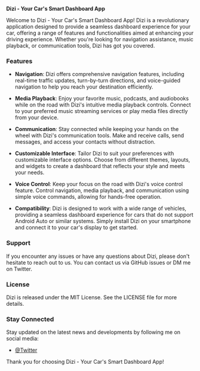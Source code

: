 **Dizi - Your Car's Smart Dashboard App**

Welcome to Dizi - Your Car's Smart Dashboard App! Dizi is a revolutionary application designed to provide a seamless dashboard experience for your car, offering a range of features and functionalities aimed at enhancing your driving experience. Whether you're looking for navigation assistance, music playback, or communication tools, Dizi has got you covered.

### Features

- **Navigation**: Dizi offers comprehensive navigation features, including real-time traffic updates, turn-by-turn directions, and voice-guided navigation to help you reach your destination efficiently.
  
- **Media Playback**: Enjoy your favorite music, podcasts, and audiobooks while on the road with Dizi's intuitive media playback controls. Connect to your preferred music streaming services or play media files directly from your device.
  
- **Communication**: Stay connected while keeping your hands on the wheel with Dizi's communication tools. Make and receive calls, send messages, and access your contacts without distraction.
  
- **Customizable Interface**: Tailor Dizi to suit your preferences with customizable interface options. Choose from different themes, layouts, and widgets to create a dashboard that reflects your style and meets your needs.
  
- **Voice Control**: Keep your focus on the road with Dizi's voice control feature. Control navigation, media playback, and communication using simple voice commands, allowing for hands-free operation.
  
- **Compatibility**: Dizi is designed to work with a wide range of vehicles, providing a seamless dashboard experience for cars that do not support Android Auto or similar systems. Simply install Dizi on your smartphone and connect it to your car's display to get started.

### Support

If you encounter any issues or have any questions about Dizi, please don't hesitate to reach out to us. You can contact us via GitHub issues or DM me on Twitter.

### License

Dizi is released under the MIT License. See the LICENSE file for more details.

### Stay Connected

Stay updated on the latest news and developments by following me on social media:

- [@Twitter](https://twitter.com/maninder_taggar)

Thank you for choosing Dizi - Your Car's Smart Dashboard App!
